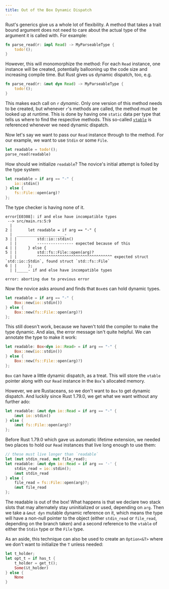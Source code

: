 ```yaml
---
title: Out of the Box Dynamic Dispatch
---
```


Rust's generics give us a whole lot of flexibility. A method that takes
a trait bound argument does not need to care about the actual type of
the argument it is called with. For example:

```rust
fn parse_read(r: impl Read) -> MyParseableType {
    todo!();
}
```

However, this will monomorphize the method: For each `Read` instance,
one instance will be created, potentially ballooning up the code size
and increasing compile time. But Rust gives us dynamic dispatch, too,
e.g.

```rust
fn parse_read(r: &mut dyn Read) -> MyParseableType {
    todo!();
}
```

This makes each call on `r` *dynamic*. Only one version of this method 
needs to be created, but whenever `r`'s methods are called, the method 
must be looked up at runtime. This is done by having one `static` data 
per type that tells us where to find the respective methods. This
so-called [`vtable`] is referenced whenever we need dynamic dispatch.

[`vtable`]: https://en.wikipedia.org/wiki/Virtual_method_table

Now let's say we want to pass our `Read` instance through to the 
method. For our example, we want to use `Stdin` or some `File`.

```rust
let readable = todo!();
parse_read(readable)
```

How should we initialize `readable`? The novice's initial attempt is
foiled by the type system:

```rust
let readable = if arg == "-" {
    io::stdin()
} else {
    fs::File::open(arg)?
};
```

The type checker is having none of it.

```text
error[E0308]: if and else have incompatible types
 --> src/main.rs:5:9
  |
2 |       let readable = if arg == "-" {
  |  _____________________-
3 | |         std::io::stdin()
  | |         ---------------- expected because of this
4 | |     } else {
5 | |         std::fs::File::open(arg)?
  | |         ^^^^^^^^^^^^^^^^^^^^^^^^^^^^^^^^^ expected struct `std::io::Stdin`, found struct `std::fs::File`
6 | |     };
  | |_____- if and else have incompatible types

error: aborting due to previous error
```

Now the novice asks around and finds that `Box`es can hold dynamic
types.

```rust
let readable = if arg == "-" {
    Box::new(io::stdin())
} else {
    Box::new(fs::File::open(arg)?)
};
```

This still doesn't work, because we haven't told the compiler to make
the type dynamic. And alas, the error message isn't quite helpful. We
can annotate the type to make it work:

```rust
let readable: Box<dyn io::Read> = if arg == "-" {
    Box::new(io::stdin())
} else {
    Box::new(fs::File::open(arg)?)
};
```

`Box` can have a little dynamic dispatch, as a treat. This will store
the `vtable` pointer along with our `Read` instance in the `Box`'s
allocated memory.

However, we are Rustaceans, so we don't want to `Box` to get dynamic 
dispatch. And luckily since Rust 1.79.0, we get what we want without
any further ado:

```rust
let readable: &mut dyn io::Read = if arg == "-" {
    &mut io::stdin()
} else {
    &mut fs::File::open(arg)?
};

```

Before Rust 1.79.0 which gave us automatic lifetime extension, we
needed two places to hold our `Read` instances that live long enough to
use them:

```rust
// these must live longer than `readable`
let (mut stdin_read, mut file_read);
let readable: &mut dyn io::Read = if arg == '-' {
    stdin_read = io::stdin();
    &mut stdin_read
} else {
    file_read = fs::File::open(arg)?;
    &mut file_read
};
```

The readable is out of the box! What happens is that we declare two 
stack slots that may alternately stay uninitialized or used, depending 
on `arg`. Then we take a `&mut dyn` mutable dynamic reference on it, 
which means the type will have a non-null pointer to the object (either 
`stdin_read` or `file_read`, depending on the branch taken) and a 
second reference to the `vtable` of either the `Stdin` type or the 
`File` type.

As an aside, this technique can also be used to create an `Option<&T>`
where we don't want to initialize the `T` unless needed:

```rust
let t_holder;
let opt_t = if has_t {
    t_holder = get_t();
    Some(&t_holder)
} else {
    None
}
```
